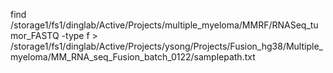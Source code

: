 find /storage1/fs1/dinglab/Active/Projects/multiple_myeloma/MMRF/RNASeq_tumor_FASTQ -type f > /storage1/fs1/dinglab/Active/Projects/ysong/Projects/Fusion_hg38/Multiple_myeloma/MM_RNA_seq_Fusion_batch_0122/samplepath.txt
